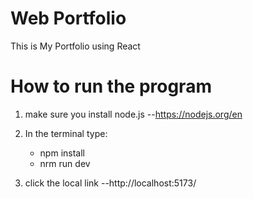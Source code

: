 # Web Portfolio
This is My Portfolio using React

# How to run the program
1) make sure you install node.js 
   --https://nodejs.org/en

2) In the terminal type:
    - npm install
    - nrm run dev

3) click the local link
   --http://localhost:5173/

